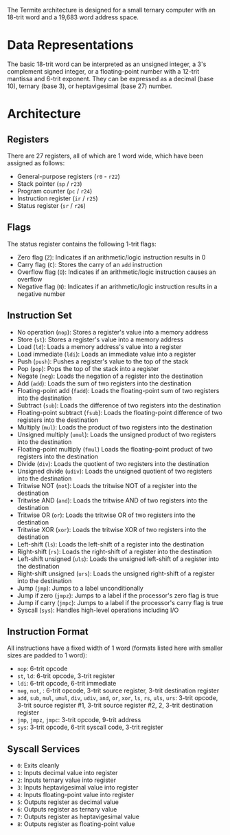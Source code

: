 The Termite architecture is designed for a small ternary computer with an 18-trit word and a 19,683 word address space.

# Data Representations
The basic 18-trit word can be interpreted as an unsigned integer, a 3's complement signed integer, or a floating-point
number with a 12-trit mantissa and 6-trit exponent.
They can be expressed as a decimal (base 10), ternary (base 3), or heptavigesimal (base 27) number.

# Architecture

## Registers
There are 27 registers, all of which are 1 word wide, which have been assigned as follows:
- General-purpose registers (`r0` - `r22`)
- Stack pointer (`sp` / `r23`)
- Program counter (`pc` / `r24`)
- Instruction register (`ir` / `r25`)
- Status register (`sr` / `r26`)

## Flags
The status register contains the following 1-trit flags:
- Zero flag (`Z`): Indicates if an arithmetic/logic instruction results in 0
- Carry flag (`C`): Stores the carry of an `add` instruction
- Overflow flag (`O`): Indicates if an arithmetic/logic instruction causes an overflow
- Negative flag (`N`): Indicates if an arithmetic/logic instruction results in a negative number

## Instruction Set
- No operation (`nop`): Stores a register's value into a memory address
- Store (`st`): Stores a register's value into a memory address
- Load (`ld`): Loads a memory address's value into a register
- Load immediate (`ldi`): Loads an immediate value into a register
- Push (`push`): Pushes a register's value to the top of the stack
- Pop (`pop`): Pops the top of the stack into a register
- Negate (`neg`): Loads the negation of a register into the destination
- Add (`add`): Loads the sum of two registers into the destination
- Floating-point add (`fadd`): Loads the floating-point sum of two registers into the destination
- Subtract (`sub`): Loads the difference of two registers into the destination
- Floating-point subtract (`fsub`): Loads the floating-point difference of two registers into the destination
- Multiply (`mul`): Loads the product of two registers into the destination
- Unsigned multiply (`umul`): Loads the unsigned product of two registers into the destination
- Floating-point multiply (`fmul`) Loads the floating-point product of two registers into the destination
- Divide (`div`): Loads the quotient of two registers into the destination
- Unsigned divide (`udiv`): Loads the unsigned quotient of two registers into the destination
- Tritwise NOT (`not`): Loads the tritwise NOT of a register into the destination
- Tritwise AND (`and`): Loads the tritwise AND of two registers into the destination
- Tritwise OR (`or`): Loads the tritwise OR of two registers into the destination
- Tritwise XOR (`xor`): Loads the tritwise XOR of two registers into the destination
- Left-shift (`ls`): Loads the left-shift of a register into the destination
- Right-shift (`rs`): Loads the right-shift of a register into the destination
- Left-shift unsigned (`uls`): Loads the unsigned left-shift of a register into the destination
- Right-shift unsigned  (`urs`): Loads the unsigned right-shift of a register into the destination
- Jump (`jmp`): Jumps to a label unconditionally
- Jump if zero (`jmpz`): Jumps to a label if the processor's zero flag is true
- Jump if carry (`jmpc`): Jumps to a label if the processor's carry flag is true
- Syscall (`sys`): Handles high-level operations including I/O

## Instruction Format
All instructions have a fixed width of 1 word (formats listed here with smaller sizes are padded to 1 word):
-  `nop`: 6-trit opcode
-  `st`, `ld`: 6-trit opcode, 3-trit register
-  `ldi`: 6-trit opcode, 6-trit immediate
-  `neg`, `not`, : 6-trit opcode, 3-trit source register, 3-trit destination register
-  `add`, `sub`, `mul`, `umul`, `div`, `udiv`, `and`, `or`, `xor`, `ls`, `rs`, `uls`, `urs`: 
    3-trit opcode, 3-trit source register #1, 3-trit source register #2, 2, 3-trit destination register
- `jmp`, `jmpz`, `jmpc`: 3-trit opcode, 9-trit address
- `sys`: 3-trit opcode, 6-trit syscall code, 3-trit register

## Syscall Services
- `0`: Exits cleanly
- `1`: Inputs decimal value into register
- `2`: Inputs ternary value into register
- `3`: Inputs heptavigesimal value into register
- `4`: Inputs floating-point value into register
- `5`: Outputs register as decimal value
- `6`: Outputs register as ternary value
- `7`: Outputs register as heptavigesimal value
- `8`: Outputs register as floating-point value